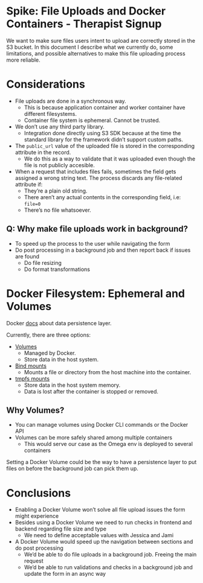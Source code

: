 # Spike: File Uploads and Docker Containers - Therapist Signup
We want to make sure files users intent to upload are correctly stored in the S3 bucket. In this document I describe what we currently do, some limitations, and possible alternatives to make this file uploading process more reliable.

# Considerations
- File uploads are done in a synchronous way.
    - This is because application container and worker container have different filesystems.
    - Container file system is ephemeral. Cannot be trusted.
- We don’t use any third party library.
    - Integration done directly using S3 SDK because at the time the standard library for the framework didn’t support custom paths.
- The `public_url` value of the uploaded file is stored in the corresponding attribute in the record.
    - We do this as a way to validate that it was uploaded even though the file is not publicly accesible.
- When a request that includes files fails, sometimes the field gets assigned a wrong string text. The process discards any file-related attribute if:
    - They’re a plain old string.
    - There aren’t any actual contents in the corresponding field, i.e: `file=0`
    - There’s no file whatsoever.


## Q: Why make file uploads work in background?
- To speed up the process to the user while navigating the form
- Do post processing in a background job and then report back if issues are found
    - Do file resizing
    - Do format transformations
# Docker Filesystem: Ephemeral and Volumes

Docker [docs](https://docs.docker.com/storage/) about data persistence layer.

Currently, there are three options:

- [Volumes](https://docs.docker.com/storage/volumes/)
    - Managed by Docker.
    - Store data in the host system.
- [Bind mounts](https://docs.docker.com/storage/bind-mounts/)
    - Mounts a file or directory from the host machine into the container.
- [tmpfs mounts](https://docs.docker.com/storage/tmpfs/)
    - Store data in the host system memory.
    - Data is lost after the container is stopped or removed.
## Why Volumes?
- You can manage volumes using Docker CLI commands or the Docker API
- Volumes can be more safely shared among multiple containers
    - This would serve our case as the Omega env is deployed to several containers

Setting a Docker Volume could be the way to have a persistence layer to put files on before the background job can pick them up.

# Conclusions
- Enabling a Docker Volume won’t solve all file upload issues the form might experience
- Besides using a Docker Volume we need to run checks in frontend and backend regarding file size and type
    - We need to define acceptable values with Jessica and Jami
- A Docker Volume would speed up the navigation between sections and do post processing
    - We’d be able to do file uploads in a background job. Freeing the main request
    - We’d be able to run validations and checks in a background job and update the form in an async way

